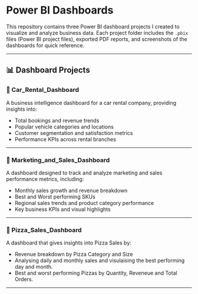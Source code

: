 # Power BI Dashboards

This repository contains three Power BI dashboard projects I created to visualize and analyze business data. Each project folder includes the `.pbix` files (Power BI project files), exported PDF reports, and screenshots of the dashboards for quick reference.

---

## 📊 Dashboard Projects

### 📁 Car_Rental_Dashboard
A business intelligence dashboard for a car rental company, providing insights into:

- Total bookings and revenue trends
- Popular vehicle categories and locations
- Customer segmentation and satisfaction metrics
- Performance KPIs across rental branches

---

### 📁 Marketing_and_Sales_Dashboard
A dashboard designed to track and analyze marketing and sales performance metrics, including:

- Monthly sales growth and revenue breakdown
- Best and Worst performing SKUs
- Regional sales trends and product category performance
- Key business KPIs and visual highlights


---


### 📁 Pizza_Sales_Dashboard
A dashboard that gives insights into Pizza Sales by:

- Revenue breakdown by Pizza Category and Size
- Analysing daily and monthly sales and visulaising the best performing day and month.
- Best and worst performing Pizzas by Quantity, Reveneue and Total Orders.

---


